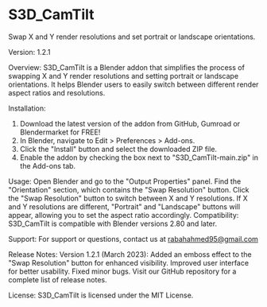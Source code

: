 # S3D_CamTilt
Swap X and Y render resolutions and set portrait or landscape orientations.

Version:
1.2.1

Overview:
S3D_CamTilt is a Blender addon that simplifies the process of swapping X and Y render resolutions and setting portrait or landscape orientations. It helps Blender users to easily switch between different render aspect ratios and resolutions.

Installation:
1. Download the latest version of the addon from GitHub, Gumroad or Blendermarket for FREE!
2. In Blender, navigate to Edit > Preferences > Add-ons.
3. Click the "Install" button and select the downloaded ZIP file.
4. Enable the addon by checking the box next to "S3D_CamTilt-main.zip" in the Add-ons tab.

Usage:
Open Blender and go to the "Output Properties" panel.
Find the "Orientation" section, which contains the "Swap Resolution" button.
Click the "Swap Resolution" button to switch between X and Y resolutions.
If X and Y resolutions are different, "Portrait" and "Landscape" buttons will appear, allowing you to set the aspect ratio accordingly.
Compatibility:
S3D_CamTilt is compatible with Blender versions 2.80 and later.

Support:
For support or questions, contact us at rabahahmed95@gmail.com

Release Notes:
Version 1.2.1 (March 2023):
Added an emboss effect to the "Swap Resolution" button for enhanced visibility.
Improved user interface for better usability.
Fixed minor bugs.
Visit our GitHub repository for a complete list of release notes.

License:
S3D_CamTilt is licensed under the MIT License.
